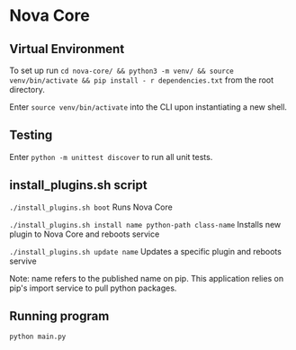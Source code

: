 # Nova Core

## Virtual Environment
To set up run `cd nova-core/ && python3 -m venv/ && source venv/bin/activate && pip install - r dependencies.txt` from the root directory.


Enter `source venv/bin/activate` into the CLI upon instantiating a new shell.

## Testing
Enter `python -m unittest discover` to run all unit tests.

## install_plugins.sh script

`./install_plugins.sh boot` Runs Nova Core

`./install_plugins.sh install name python-path class-name` Installs new plugin to Nova Core and reboots service

`./install_plugins.sh update name` Updates a specific plugin and reboots servive

Note: name refers to the published name on pip.  This application relies on pip's import service to pull python packages.

## Running program 
`python main.py`
